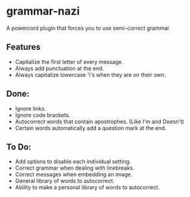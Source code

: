 # grammar-nazi
A powercord plugin that forces you to use semi-correct grammar.

## Features
* Capitalize the first letter of every message.
* Always add punctuation at the end.
* Always capitalize lowercase 'i's when they are on their own.

## Done:
* Ignore links.
* Ignore code brackets.
* Autocorrect words that contain apostrophes. (Like I'm and Doesn't)
* Certain words automatically add a question mark at the end.

## To Do:
* Add options to disable each individual setting.
* Correct grammar when dealing with linebreaks.
* Correct messages when embedding an image.
* General library of words to autocorrect.
* Ability to make a personal library of words to autocorrect.
